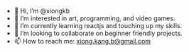 - 👋 Hi, I’m @xiongkb
- 👀 I’m interested in art, programming, and video games.
- 🌱 I’m currently learning reactjs and touching up my  skills.
- 💞️ I’m looking to collaborate on beginner friendly projects.
- 📫 How to reach me: xiong.kang.b@gmail.com

<!---
xiongkb/xiongkb is a ✨ special ✨ repository because its `README.md` (this file) appears on your GitHub profile.
You can click the Preview link to take a look at your changes.
--->
